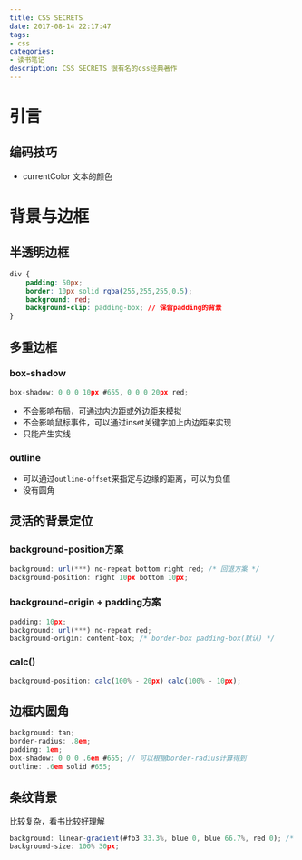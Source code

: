 ```yaml
---
title: CSS SECRETS
date: 2017-08-14 22:17:47
tags: 
- css
categories:
- 读书笔记
description: CSS SECRETS 很有名的css经典著作
---
```

# 引言
## 编码技巧
* currentColor 文本的颜色

# 背景与边框
## 半透明边框
```css
div {
    padding: 50px;
    border: 10px solid rgba(255,255,255,0.5);
    background: red;
    background-clip: padding-box; // 保留padding的背景
}
```
## 多重边框
### box-shadow
```javascript
box-shadow: 0 0 0 10px #655, 0 0 0 20px red;
```

* 不会影响布局，可通过内边距或外边距来模拟
* 不会影响鼠标事件，可以通过inset关键字加上内边距来实现
* 只能产生实线

### outline
* 可以通过`outline-offset`来指定与边缘的距离，可以为负值
* 没有圆角

## 灵活的背景定位
### background-position方案
```javascript
background: url(***) no-repeat bottom right red; /* 回退方案 */
background-position: right 10px bottom 10px;
```

### background-origin + padding方案
```javascript
padding: 10px;
background: url(***) no-repeat red;
background-origin: content-box; /* border-box padding-box(默认) */ 
```

### calc()
```javascript
background-position: calc(100% - 20px) calc(100% - 10px);
```

## 边框内圆角
```javascript
background: tan;
border-radius: .8em;
padding: 1em;
box-shadow: 0 0 0 .6em #655; // 可以根据border-radius计算得到
outline: .6em solid #655;
```

## 条纹背景
比较复杂，看书比较好理解

```javascript
background: linear-gradient(#fb3 33.3%, blue 0, blue 66.7%, red 0); /* 10px:10px:10px 最后面的30%可以写为0*/
background-size: 100% 30px;
```

